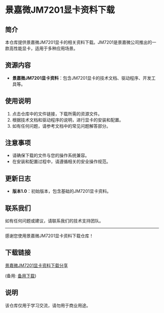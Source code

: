 # 景嘉微JM7201显卡资料下载

## 简介
本仓库提供景嘉微JM7201显卡的相关资料下载。JM7201是景嘉微公司推出的一款高性能显卡，适用于多种应用场景。

## 资源内容
- **景嘉微JM7201显卡资料**：包含JM7201显卡的技术文档、驱动程序、开发工具等。

## 使用说明
1. 点击仓库中的文件链接，下载所需的资源文件。
2. 根据技术文档和驱动程序的说明，进行显卡的安装和配置。
3. 如有任何问题，请参考文档中的常见问题解答部分。

## 注意事项
- 请确保下载的文件与您的操作系统兼容。
- 在安装和配置过程中，请遵循相关的安全操作规范。

## 更新日志
- **版本1.0**：初始版本，包含基础的JM7201显卡资料。

## 联系我们
如有任何问题或建议，请联系我们的技术支持团队。

---

感谢您使用景嘉微JM7201显卡资料下载仓库！

## 下载链接
[景嘉微JM7201显卡资料下载分享](https://pan.quark.cn/s/a9ec9af3ce3e) 

(备用: [备用下载](https://pan.baidu.com/s/1QRiaD0NC3tN-TTsDH9fuDA?pwd=1234))

## 说明

该仓库仅用于学习交流，请勿用于商业用途。
